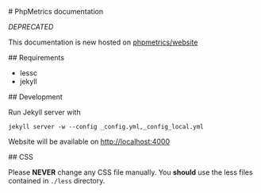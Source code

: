 # PhpMetrics documentation

*DEPRECATED*

This documentation is new hosted on [phpmetrics/website](https://github.com/phpmetrics/website)

## Requirements

+ lessc
+ jekyll

## Development

Run Jekyll server with

    jekyll server -w --config _config.yml,_config_local.yml

Website will be available on [http://localhost:4000](http://localhost:4000)

## CSS

Please **NEVER** change any CSS file manually. You **should** use the less files contained in `./less` directory.
